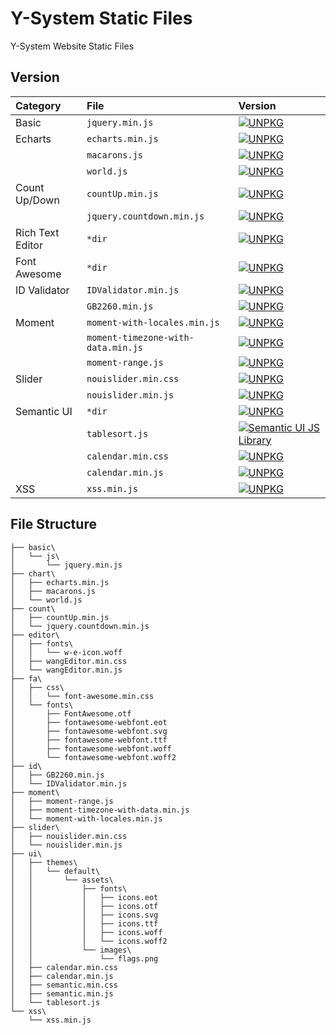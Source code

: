 # Y-System Static Files
Y-System Website Static Files

## Version

|Category|File|Version|
|:--|:--|:--|
|Basic|`jquery.min.js`|[![UNPKG](https://img.shields.io/badge/unpkg-v3.2.1-blue.svg)](https://unpkg.com/jquery/dist/jquery.min.js)|
|Echarts|`echarts.min.js`|[![UNPKG](https://img.shields.io/badge/unpkg-v3.7.2-blue.svg)](https://unpkg.com/echarts/dist/echarts.min.js)|
||`macarons.js`|[![UNPKG](https://img.shields.io/badge/unpkg-v3.7.2-blue.svg)](https://unpkg.com/echarts/theme/macarons.js)|
||`world.js`|[![UNPKG](https://img.shields.io/badge/unpkg-v3.7.2-blue.svg)](https://unpkg.com/echarts/map/js/world.js)|
|Count Up/Down|`countUp.min.js`|[![UNPKG](https://img.shields.io/badge/unpkg-v1.8.2-blue.svg)](https://unpkg.com/countup/dist/countUp.min.js)|
||`jquery.countdown.min.js`|[![UNPKG](https://img.shields.io/badge/unpkg-v2.2.0-blue.svg)](https://unpkg.com/jquery-countdown/dist/jquery.countdown.min.js)|
|Rich Text Editor|`*dir`|[![UNPKG](https://img.shields.io/badge/unpkg-v3.0.11-blue.svg)](https://unpkg.com/wangeditor/release/)|
|Font Awesome|`*dir`|[![UNPKG](https://img.shields.io/badge/unpkg-v4.7.0-blue.svg)](https://unpkg.com/font-awesome/)|
|ID Validator|`IDValidator.min.js`|[![UNPKG](https://img.shields.io/badge/unpkg-v1.3.0-blue.svg)](https://unpkg.com/id-validator/IDValidator.min.js)|
||`GB2260.min.js`|[![UNPKG](https://img.shields.io/badge/unpkg-v1.3.0-blue.svg)](https://unpkg.com/id-validator/GB2260.min.js)|
|Moment|`moment-with-locales.min.js`|[![UNPKG](https://img.shields.io/badge/unpkg-v2.19.1-blue.svg)](https://unpkg.com/moment/min/moment-with-locales.min.js)|
||`moment-timezone-with-data.min.js`|[![UNPKG](https://img.shields.io/badge/unpkg-v0.5.13-blue.svg)](https://unpkg.com/moment-timezone/builds/moment-timezone-with-data.min.js)|
||`moment-range.js`|[![UNPKG](https://img.shields.io/badge/unpkg-v3.0.3-blue.svg)](https://unpkg.com/moment-range/dist/moment-range.js)|
|Slider|`nouislider.min.css`|[![UNPKG](https://img.shields.io/badge/unpkg-v10.1.0-blue.svg)](https://unpkg.com/nouislider/distribute/nouislider.min.css)|
||`nouislider.min.js`|[![UNPKG](https://img.shields.io/badge/unpkg-v10.1.0-blue.svg)](https://unpkg.com/nouislider/distribute/nouislider.min.js)|
|Semantic UI|`*dir`|[![UNPKG](https://img.shields.io/badge/unpkg-v2.2.13-blue.svg)](https://unpkg.com/semantic-ui/dist/)|
||`tablesort.js`|[![Semantic UI JS Library](https://img.shields.io/badge/semantic-v0.0.11-blue.svg)](https://semantic-ui.com/javascript/library/tablesort.js)|
||`calendar.min.css`|[![UNPKG](https://img.shields.io/badge/unpkg-v0.0.8-blue.svg)](https://unpkg.com/semantic-ui-calendar/dist/calendar.min.css)|
||`calendar.min.js`|[![UNPKG](https://img.shields.io/badge/unpkg-v0.0.8-blue.svg)](https://unpkg.com/semantic-ui-calendar/dist/calendar.min.js)|
|XSS|`xss.min.js`|[![UNPKG](https://img.shields.io/badge/unpkg-v0.3.4-blue.svg)](https://unpkg.com/xss/dist/xss.min.js)|

## File Structure
```
├── basic\
│   └── js\
│       └── jquery.min.js
├── chart\
│   ├── echarts.min.js
│   ├── macarons.js
│   └── world.js
├── count\
│   ├── countUp.min.js
│   └── jquery.countdown.min.js
├── editor\
│   ├── fonts\
│   │   └── w-e-icon.woff
│   ├── wangEditor.min.css
│   └── wangEditor.min.js
├── fa\
│   ├── css\
│   │   └── font-awesome.min.css
│   └── fonts\
│       ├── FontAwesome.otf
│       ├── fontawesome-webfont.eot
│       ├── fontawesome-webfont.svg
│       ├── fontawesome-webfont.ttf
│       ├── fontawesome-webfont.woff
│       └── fontawesome-webfont.woff2
├── id\
│   ├── GB2260.min.js
│   └── IDValidator.min.js
├── moment\
│   ├── moment-range.js
│   ├── moment-timezone-with-data.min.js
│   └── moment-with-locales.min.js
├── slider\
│   ├── nouislider.min.css
│   └── nouislider.min.js
├── ui\
│   ├── themes\
│   │   └── default\
│   │       └── assets\
│   │           ├── fonts\
│   │           │   ├── icons.eot
│   │           │   ├── icons.otf
│   │           │   ├── icons.svg
│   │           │   ├── icons.ttf
│   │           │   ├── icons.woff
│   │           │   └── icons.woff2
│   │           └── images\
│   │               └── flags.png
│   ├── calendar.min.css
│   ├── calendar.min.js
│   ├── semantic.min.css
│   ├── semantic.min.js
│   └── tablesort.js
└── xss\
    └── xss.min.js
```
